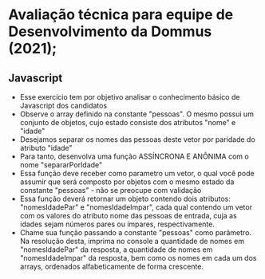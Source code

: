 
# Avaliação técnica para equipe de Desenvolvimento da Dommus (2021);

## Javascript
* Esse exercício tem por objetivo analisar o conhecimento básico de Javascript
dos candidatos
* Observe o array definido na constante "pessoas". O mesmo possui um conjunto de
objetos, cujo estado consiste dos atributos "nome" e "idade"
* Desejamos separar os nomes das pessoas deste vetor por paridade do atributo "idade"
* Para tanto, desenvolva uma função ASSÍNCRONA E ANÔNIMA com o nome "separarPorIdade"
* Essa função deve receber como parametro um vetor, o qual você pode assumir que
será composto por objetos com o mesmo estado da constante "pessoas" - não se
preocupe com validação
* Essa função deverá retornar um objeto contendo dois atributos: "nomesIdadePar"
e "nomesIdadeImpar", cada qual contendo um vetor com os valores do atributo nome
das pessoas de entrada, cuja as idades sejam números pares ou ímpares, respectivamente.
* Chame sua função passando a constante "pessoas" como parâmetro. Na resolução desta,
imprima no console a quantidade de nomes em "nomesIdadePar" da resposta,
a quantidade de nomes em "nomesIdadeImpar" da resposta, bem como os nomes em cada
um dos arrays, ordenados alfabeticamente de forma crescente.
